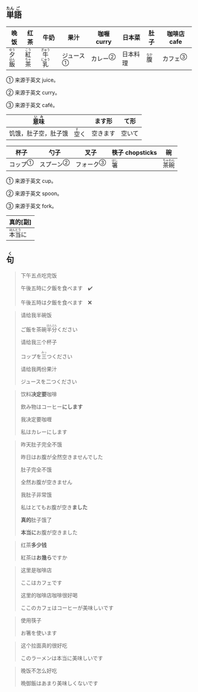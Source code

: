 ## <ruby>単<rt>たん</rt>語<rt>ご</rt></ruby>

| 晚饭                                        | 红茶                                        | 牛奶                                            | 果汁                        | 咖喱 curry                | 日本菜   | 肚子                         | 咖啡店 cafe               |
| ------------------------------------------- | ------------------------------------------- | ----------------------------------------------- | --------------------------- | ------------------------- | -------- | ---------------------------- | ------------------------- |
| <ruby>夕<rt>ゆう</rt>飯<rt>はん</rt></ruby> | <ruby>紅<rt>こう</rt>茶<rt>ちゃ</rt></ruby> | <ruby>牛<rt>ぎゅう</rt>乳<rt>にゅう</rt></ruby> | <a>ジュース</a><sup>①</sup> | <a>カレー</a><sup>②</sup> | 日本料理 | <ruby>腹<rt>なか</rt></ruby> | <a>カフェ</a><sup>③</sup> |

① 来源于英文 juice。

② 来源于英文 curry。

③ 来源于英文 café。

| <ruby>意<rt>い</rt>味<rt>み</rt></ruby> |                              | ます形   | て形   |
| --------------------------------------- | ---------------------------- | -------- | ------ |
| 饥饿，肚子空，肚子饿                    | <ruby>空<rt>す</rt>く</ruby> | 空きます | 空いて |

| 杯子                      | 勺子                        | 叉子                        | 筷子 chopsticks              | 碗                                          |
| ------------------------- | --------------------------- | --------------------------- | ---------------------------- | ------------------------------------------- |
| <a>コップ</a><sup>①</sup> | <a>スプーン</a><sup>②</sup> | <a>フォーク</a><sup>③</sup> | <ruby>箸<rt>はし</rt></ruby> | <ruby>茶<rt>ちゃ</rt>碗<rt>わん</rt></ruby> |

① 来源于英文 cup。

② 来源于英文 spoon。

③ 来源于英文 fork。

| 真的[副]                                  |
| -------------------------------------- |
| <ruby>本<rt>ほん</rt>当<rt>とう</rt>に</ruby> |





## <ruby>句<rt>く</rt></ruby>

> 下午五点吃完饭
> 
> 午後五時に夕飯を食べます　✔️
> 
> 午後五時は夕飯を食べます　❌

> 请给我半碗饭
>
> ご飯を茶碗<ruby>半<rt>はん</rt>分<rt>ぶん</rt></ruby>ください
>
> 请给我三个杯子
>
> コップを<ruby>三<rt>みっ</rt></ruby>つください
>
> 请给我两份果汁
>
> ジュースを二つください

> 饮料**决定要**咖啡
> 
> 飲み物はコーヒー**にします**
> 
> 我决定要咖喱
> 
> 私はカレーにします

> 昨天肚子完全不饿
> 
> 昨日はお腹が全然空きませんでした
> 
> 肚子完全不饿
> 
> 全然お腹が空きません
> 
> 我肚子非常饿
> 
> 私はとてもお腹が空き**ました**
> 
> **真的**肚子饿了
> 
> **本当に**お腹が空きました

> 红茶**多少钱**
> 
> 紅茶は**お幾ら**ですか

> 这里是咖啡店
>
> ここはカフェです
>
> 这里的咖啡店咖啡很好喝
>
> ここのカフェはコーヒーが美味しいです

> 使用筷子
> 
> お箸を使います

> 这个拉面真的很好吃
> 
> このラーメンは本当に美味しいです

> 晚饭不怎么好吃
>
> 晩御飯はあまり美味しくないです

